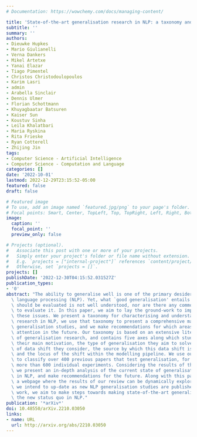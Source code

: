 ```yaml
---
# Documentation: https://wowchemy.com/docs/managing-content/

title: 'State-of-the-art generalisation research in NLP: a taxonomy and review'
subtitle: ''
summary: ''
authors:
- Dieuwke Hupkes
- Mario Giulianelli
- Verna Dankers
- Mikel Artetxe
- Yanai Elazar
- Tiago Pimentel
- Christos Christodoulopoulos
- Karim Lasri
- admin
- Arabella Sinclair
- Dennis Ulmer
- Florian Schottmann
- Khuyagbaatar Batsuren
- Kaiser Sun
- Koustuv Sinha
- Leila Khalatbari
- Maria Ryskina
- Rita Frieske
- Ryan Cotterell
- Zhijing Jin
tags:
- Computer Science - Artificial Intelligence
- Computer Science - Computation and Language
categories: []
date: '2022-10-01'
lastmod: 2022-12-29T23:15:52-05:00
featured: false
draft: false

# Featured image
# To use, add an image named `featured.jpg/png` to your page's folder.
# Focal points: Smart, Center, TopLeft, Top, TopRight, Left, Right, BottomLeft, Bottom, BottomRight.
image:
  caption: ''
  focal_point: ''
  preview_only: false

# Projects (optional).
#   Associate this post with one or more of your projects.
#   Simply enter your project's folder or file name without extension.
#   E.g. `projects = ["internal-project"]` references `content/project/deep-learning/index.md`.
#   Otherwise, set `projects = []`.
projects: []
publishDate: '2022-12-30T04:15:52.031527Z'
publication_types:
- '0'
abstract: "The ability to generalise well is one of the primary desiderata of natural\
  \ language processing (NLP). Yet, what `good generalisation' entails and how it\
  \ should be evaluated is not well understood, nor are there any common standards\
  \ to evaluate it. In this paper, we aim to lay the ground-work to improve both of\
  \ these issues. We present a taxonomy for characterising and understanding generalisation\
  \ research in NLP, we use that taxonomy to present a comprehensive map of published\
  \ generalisation studies, and we make recommendations for which areas might deserve\
  \ attention in the future. Our taxonomy is based on an extensive literature review\
  \ of generalisation research, and contains five axes along which studies can differ:\
  \ their main motivation, the type of generalisation they aim to solve, the type\
  \ of data shift they consider, the source by which this data shift is obtained,\
  \ and the locus of the shift within the modelling pipeline. We use our taxonomy\
  \ to classify over 400 previous papers that test generalisation, for a total of\
  \ more than 600 individual experiments. Considering the results of this review,\
  \ we present an in-depth analysis of the current state of generalisation research\
  \ in NLP, and make recommendations for the future. Along with this paper, we release\
  \ a webpage where the results of our review can be dynamically explored, and which\
  \ we intend to up-date as new NLP generalisation studies are published. With this\
  \ work, we aim to make steps towards making state-of-the-art generalisation testing\
  \ the new status quo in NLP."
publication: '*arXiv*'
doi: 10.48550/arXiv.2210.03050
links:
- name: URL
  url: http://arxiv.org/abs/2210.03050
---
```

